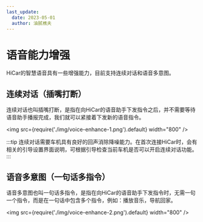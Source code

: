 ```yaml
---
last_update:
  date: 2023-05-01
  author: 油腻樵夫
---
```


# 语音能力增强

HiCar的智慧语音具有一些增强能力，目前支持连续对话和语音多意图。

## 连续对话（插嘴打断）

连续对话也叫插嘴打断，是指在向HiCar的语音助手下发指令之后，并不需要等待语音助手播报完成，我们就可以紧接着下发新的语音指令。

<img
    src={require('./img/voice-enhance-1.png').default}
    width="800" 
/>

:::tip
连续对话需要车机具有良好的回声消除降噪能力。在首次连接HiCar时，会有相关的引导设置界面说明，可根据引导检查当前车机是否可以开启连续对话功能。
:::

## 语音多意图（一句话多指令）

语音多意图也叫一句话多指令，是指在向HiCar的语音助手下发指令时，无需一句一个指令，而是在一句话中包含多个指令，例如：播放音乐，导航回家。

<img
    src={require('./img/voice-enhance-2.png').default}
    width="800" 
/>